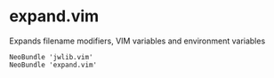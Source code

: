 expand.vim
==========

Expands filename modifiers, VIM variables and environment variables

```vim
NeoBundle 'jwlib.vim'
NeoBundle 'expand.vim'
```

